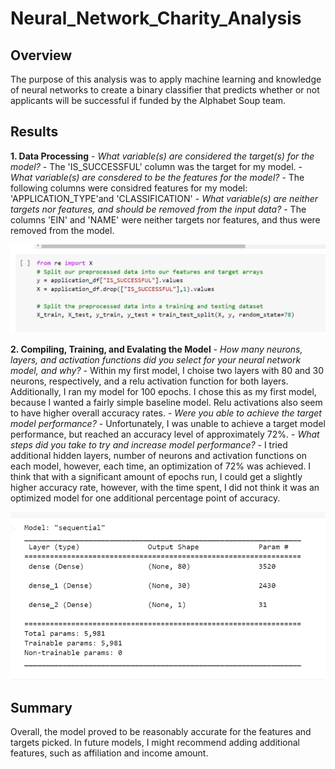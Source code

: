 # Neural_Network_Charity_Analysis

## **Overview**
The purpose of this analysis was to apply machine learning and knowledge of neural networks to create a binary classifier that predicts whether or not applicants will be successful if funded by the Alphabet Soup team. 

## **Results**
**1. Data Processing**
    - *What variable(s) are considered the target(s) for the model?*
        - The 'IS_SUCCESSFUL' column was the target for my model. 
    - *What variable(s) are consdered to be the features for the model?*
        - The following columns were considred features for my model: 'APPLICATION_TYPE'and 'CLASSIFICATION'
    - *What variable(s) are neither targets nor features, and should be removed from the input data?*
        - The columns 'EIN' and 'NAME' were neither targets nor features, and thus were removed from the model. 

!["TargetVariable"](https://github.com/mhenson1989/Neural_Network_Charity_Analysis/blob/main/Images/TargetVariable.PNG)

**2. Compiling, Training, and Evalating the Model** 
    - *How many neurons, layers, and activation functions did you select for your neural network model, and why?*
        - Within my first model, I choise two layers with 80 and 30 neurons, respectively, and a relu activation function for both layers. Additionally, I ran my model for 100 epochs. I chose this as my first model, because I wanted a fairly simple baseline model. Relu activations also seem to have higher overall accuracy rates. 
    - *Were you able to achieve the target model performance?*
        - Unfortunately, I was unable to achieve a target model performance, but reached an accuracy level of approximately 72%.
    - *What steps did you take to try and increase model performance?* 
        - I tried additional hidden layers, number of neurons and activation functions on each model, however, each time, an optimization of 72% was achieved. I think that with a significant amount of epochs run, I could get a slightly higher accuracy rate, however, with the time spent, I did not think it was an optimized model for one additional percentage point of accuracy. 

!["Model"](https://github.com/mhenson1989/Neural_Network_Charity_Analysis/blob/main/Images/TrainedModel.PNG)


## **Summary**

Overall, the model proved to be reasonably accurate for the features and targets picked. In future models, I might recommend adding additional features, such as affiliation and income amount. 